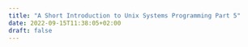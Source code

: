 ```yaml
---
title: "A Short Introduction to Unix Systems Programming Part 5"
date: 2022-09-15T11:38:05+02:00
draft: false
---
```


